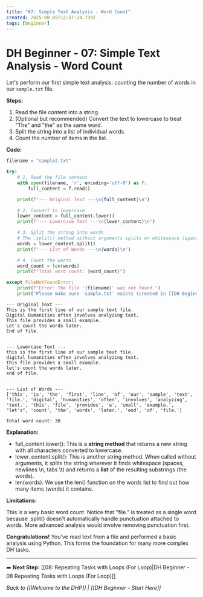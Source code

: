 ```yaml
---
title: "07: Simple Text Analysis - Word Count"
created: 2025-08-05T12:57:24.739Z
tags: [beginner]
---
```


# DH Beginner - 07: Simple Text Analysis - Word Count

Let's perform our first simple text analysis: counting the number of words in our `sample.txt` file.

**Steps:**

1.  Read the file content into a string.
2.  (Optional but recommended) Convert the text to lowercase to treat "The" and "the" as the same word.
3.  Split the string into a list of individual words.
4.  Count the number of items in the list.

**Code:**

```python
filename = "sample2.txt"

try:
    # 1. Read the file content
    with open(filename, 'r', encoding='utf-8') as f:
        full_content = f.read()

    print(f"--- Original Text ---\n{full_content}\n")

    # 2. Convert to lowercase
    lower_content = full_content.lower()
    print(f"--- Lowercase Text ---\n{lower_content}\n")

    # 3. Split the string into words
    # The .split() method without arguments splits on whitespace (spaces, tabs, newlines)
    words = lower_content.split()
    print(f"--- List of Words ---\n{words}\n")

    # 4. Count the words
    word_count = len(words)
    print(f"Total word count: {word_count}")

except FileNotFoundError:
    print(f"Error: The file '{filename}' was not found.")
    print("Please make sure 'sample.txt' exists (created in [[DH Beginner - 05 Creating a Sample Text File]]).")
```

```codeResult [Execution #1] [Block #1] 
--- Original Text ---
This is the first line of our sample text file.
Digital Humanities often involves analyzing text.
This file provides a small example.
Let's count the words later.
End of file.


--- Lowercase Text ---
this is the first line of our sample text file.
digital humanities often involves analyzing text.
this file provides a small example.
let's count the words later.
end of file.


--- List of Words ---
['this', 'is', 'the', 'first', 'line', 'of', 'our', 'sample', 'text', 'file.', 'digital', 'humanities', 'often', 'involves', 'analyzing', 'text.', 'this', 'file', 'provides', 'a', 'small', 'example.', "let's", 'count', 'the', 'words', 'later.', 'end', 'of', 'file.']

Total word count: 30
```

**Explanation:**

* full\_content.lower(): This is a **string method** that returns a new string with all characters converted to lowercase.
* lower\_content.split(): This is another string method. When called without arguments, it splits the string wherever it finds whitespace (spaces, newlines \\n, tabs \\t) and returns a **list** of the resulting substrings (the words).
* len(words): We use the len() function on the words list to find out how many items (words) it contains.

**Limitations:**

This is a very basic word count. Notice that "file." is treated as a single word because .split() doesn't automatically handle punctuation attached to words. More advanced analysis would involve removing punctuation first.

**Congratulations!** You've read text from a file and performed a basic analysis using Python. This forms the foundation for many more complex DH tasks.

---

➡️ **Next Step:** [[08: Repeating Tasks with Loops (For Loop)|DH Beginner - 08 Repeating Tasks with Loops (For Loop)]]


_Back to [[Welcome to the DHP]] | [[DH Beginner - Start Here]]_